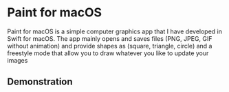 <h1>Paint for macOS</h1>

<p>Paint for macOS is a simple computer graphics app that I have developed in Swift for macOS. The app mainly opens and saves files (PNG, JPEG, GIF without animation) and provide shapes as (square, triangle, circle) and a freestyle mode that allow you to draw whatever you like to update your images</p>

<h2>Demonstration</h2>
